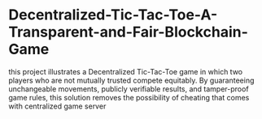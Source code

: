 # Decentralized-Tic-Tac-Toe-A-Transparent-and-Fair-Blockchain-Game
this project illustrates a Decentralized Tic-Tac-Toe game in which two players who are not mutually trusted compete equitably. By guaranteeing unchangeable movements, publicly verifiable results, and tamper-proof game rules, this solution removes the possibility of cheating that comes with centralized game server
